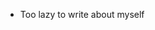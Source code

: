 - Too lazy to write about myself

<!---
MrExhilarator/MrExhilarator is a ✨ special ✨ repository because its `README.md` (this file) appears on your GitHub profile.
You can click the Preview link to take a look at your changes.
--->
